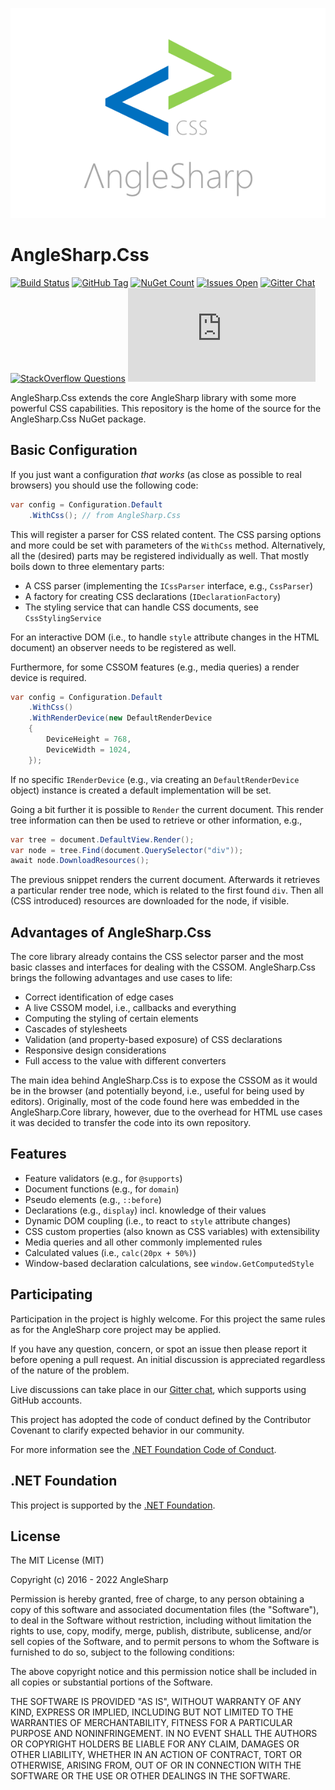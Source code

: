 ![logo](https://raw.githubusercontent.com/AngleSharp/AngleSharp.Css/main/header.png)

# AngleSharp.Css

[![Build Status](https://img.shields.io/appveyor/ci/FlorianRappl/AngleSharp-Css.svg?style=flat-square)](https://ci.appveyor.com/project/FlorianRappl/AngleSharp-Css)
[![GitHub Tag](https://img.shields.io/github/tag/AngleSharp/AngleSharp.Css.svg?style=flat-square)](https://github.com/AngleSharp/AngleSharp.Css/releases)
[![NuGet Count](https://img.shields.io/nuget/dt/AngleSharp.Css.svg?style=flat-square)](https://www.nuget.org/packages/AngleSharp.Css/)
[![Issues Open](https://img.shields.io/github/issues/AngleSharp/AngleSharp.Css.svg?style=flat-square)](https://github.com/AngleSharp/AngleSharp.Css/issues)
[![Gitter Chat](http://img.shields.io/badge/gitter-AngleSharp/AngleSharp-blue.svg?style=flat-square)](https://gitter.im/AngleSharp/AngleSharp)
[![StackOverflow Questions](https://img.shields.io/stackexchange/stackoverflow/t/anglesharp.svg?style=flat-square)](https://stackoverflow.com/tags/anglesharp)
[![CLA Assistant](https://cla-assistant.io/readme/badge/AngleSharp/AngleSharp.Css?style=flat-square)](https://cla-assistant.io/AngleSharp/AngleSharp.Css)

AngleSharp.Css extends the core AngleSharp library with some more powerful CSS capabilities. This repository is the home of the source for the AngleSharp.Css NuGet package.

## Basic Configuration

If you just want a configuration *that works* (as close as possible to real browsers) you should use the following code:

```cs
var config = Configuration.Default
    .WithCss(); // from AngleSharp.Css
```

This will register a parser for CSS related content. The CSS parsing options and more could be set with parameters of the `WithCss` method. Alternatively, all the (desired) parts may be registered individually as well. That mostly boils down to three elementary parts:

- A CSS parser (implementing the `ICssParser` interface, e.g., `CssParser`)
- A factory for creating CSS declarations (`IDeclarationFactory`)
- The styling service that can handle CSS documents, see `CssStylingService`

For an interactive DOM (i.e., to handle `style` attribute changes in the HTML document) an observer needs to be registered as well.

Furthermore, for some CSSOM features (e.g., media queries) a render device is required.

```cs
var config = Configuration.Default
    .WithCss()
    .WithRenderDevice(new DefaultRenderDevice
    {
        DeviceHeight = 768,
        DeviceWidth = 1024,
    });
```

If no specific `IRenderDevice` (e.g., via creating an `DefaultRenderDevice` object) instance is created a default implementation will be set.

Going a bit further it is possible to `Render` the current document. This render tree information can then be used to retrieve or other information, e.g.,

```cs
var tree = document.DefaultView.Render();
var node = tree.Find(document.QuerySelector("div"));
await node.DownloadResources();
```

The previous snippet renders the current document. Afterwards it retrieves a particular render tree node, which is related to the first found `div`. Then all (CSS introduced) resources are downloaded for the node, if visible.

## Advantages of AngleSharp.Css

The core library already contains the CSS selector parser and the most basic classes and interfaces for dealing with the CSSOM. AngleSharp.Css brings the following advantages and use cases to life:

* Correct identification of edge cases
* A live CSSOM model, i.e., callbacks and everything
* Computing the styling of certain elements
* Cascades of stylesheets
* Validation (and property-based exposure) of CSS declarations
* Responsive design considerations
* Full access to the value with different converters

The main idea behind AngleSharp.Css is to expose the CSSOM as it would be in the browser (and potentially beyond, i.e., useful for being used by editors). Originally, most of the code found here was embedded in the AngleSharp.Core library, however, due to the overhead for HTML use cases it was decided to transfer the code into its own repository.

## Features

- Feature validators (e.g., for `@supports`)
- Document functions (e.g., for `domain`)
- Pseudo elements (e.g., `::before`)
- Declarations (e.g., `display`) incl. knowledge of their values
- Dynamic DOM coupling (i.e., to react to `style` attribute changes)
- CSS custom properties (also known as CSS variables) with extensibility
- Media queries and all other commonly implemented rules
- Calculated values (i.e., `calc(20px + 50%)`)
- Window-based declaration calculations, see `window.GetComputedStyle`

## Participating

Participation in the project is highly welcome. For this project the same rules as for the AngleSharp core project may be applied.

If you have any question, concern, or spot an issue then please report it before opening a pull request. An initial discussion is appreciated regardless of the nature of the problem.

Live discussions can take place in our [Gitter chat](https://gitter.im/AngleSharp/AngleSharp), which supports using GitHub accounts.

This project has adopted the code of conduct defined by the Contributor Covenant to clarify expected behavior in our community.

For more information see the [.NET Foundation Code of Conduct](https://dotnetfoundation.org/code-of-conduct).

## .NET Foundation

This project is supported by the [.NET Foundation](https://dotnetfoundation.org).

## License

The MIT License (MIT)

Copyright (c) 2016 - 2022 AngleSharp

Permission is hereby granted, free of charge, to any person obtaining a copy of this software and associated documentation files (the "Software"), to deal in the Software without restriction, including without limitation the rights to use, copy, modify, merge, publish, distribute, sublicense, and/or sell copies of the Software, and to permit persons to whom the Software is furnished to do so, subject to the following conditions:

The above copyright notice and this permission notice shall be included in all copies or substantial portions of the Software.

THE SOFTWARE IS PROVIDED "AS IS", WITHOUT WARRANTY OF ANY KIND, EXPRESS OR IMPLIED, INCLUDING BUT NOT LIMITED TO THE WARRANTIES OF MERCHANTABILITY, FITNESS FOR A PARTICULAR PURPOSE AND NONINFRINGEMENT. IN NO EVENT SHALL THE AUTHORS OR COPYRIGHT HOLDERS BE LIABLE FOR ANY CLAIM, DAMAGES OR OTHER LIABILITY, WHETHER IN AN ACTION OF CONTRACT, TORT OR OTHERWISE, ARISING FROM, OUT OF OR IN CONNECTION WITH THE SOFTWARE OR THE USE OR OTHER DEALINGS IN THE SOFTWARE.
